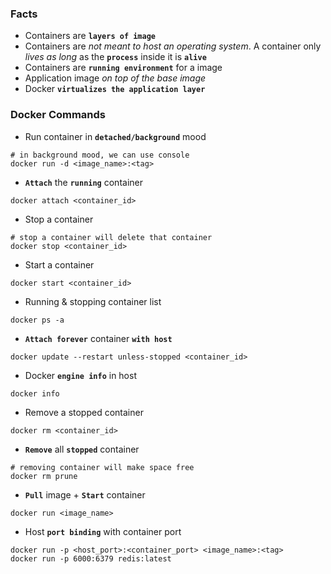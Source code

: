 ### Facts

- Containers are **`layers of image`**
- Containers are _not meant to host an operating system_. A container only _lives as long_ as the **`process`** inside it is **`alive`**
- Containers are **`running environment`** for a image
- Application image _on top of the base image_
- Docker **`virtualizes the application layer`**


### Docker Commands

- Run container in **`detached/background`** mood
```
# in background mood, we can use console
docker run -d <image_name>:<tag>
```

- **`Attach`** the **`running`** container 

```
docker attach <container_id>
```

- Stop a container 
```
# stop a container will delete that container
docker stop <container_id>
```

- Start a container 
```
docker start <container_id>
```

- Running & stopping container list 
```
docker ps -a
```
- **`Attach forever`** container **`with host`**
```
docker update --restart unless-stopped <container_id>
```

- Docker **`engine info`** in host
```
docker info
```

- Remove a stopped container
```
docker rm <container_id>
```
- **`Remove`** all **`stopped`** container
```
# removing container will make space free
docker rm prune
```


- **`Pull`** image + **`Start`** container  

```
docker run <image_name>
```

- Host **`port binding`** with container port
```
docker run -p <host_port>:<container_port> <image_name>:<tag>
docker run -p 6000:6379 redis:latest
```  
